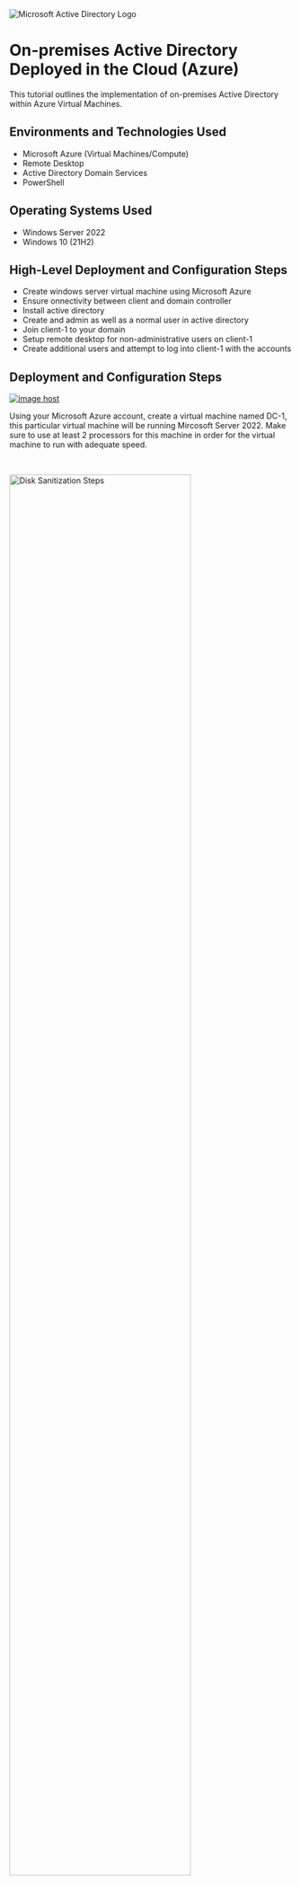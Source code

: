 <img src="https://i.imgur.com/pU5A58S.png" alt="Microsoft Active Directory Logo"/>
</p>

<h1>On-premises Active Directory Deployed in the Cloud (Azure)</h1>
This tutorial outlines the implementation of on-premises Active Directory within Azure Virtual Machines.<br />

<h2>Environments and Technologies Used</h2>

- Microsoft Azure (Virtual Machines/Compute)
- Remote Desktop
- Active Directory Domain Services
- PowerShell

<h2>Operating Systems Used </h2>

- Windows Server 2022
- Windows 10 (21H2)

<h2>High-Level Deployment and Configuration Steps</h2>

- Create windows server virtual machine using Microsoft Azure
- Ensure onnectivity between client and domain controller
- Install active directory
- Create and admin as well as a normal user in active directory
- Join client-1 to your domain
- Setup remote desktop for non-administrative users on client-1
- Create additional users and attempt to log into client-1 with the accounts

<h2>Deployment and Configuration Steps</h2>

<p>
<a href="https://imgbox.com/J9sH7XUY" target="_blank"><img src="https://thumbs2.imgbox.com/96/c1/J9sH7XUY_t.png" alt="image host"/></a>
</p>
<p>
Using your Microsoft Azure account, create a virtual machine named DC-1, this particular virtual machine will be running Mircosoft Server 2022. Make sure to use at least 2 processors for this machine in order for the virtual machine to run with adequate speed.
</p>
<br />

<p>
<img src="https://i.imgur.com/DJmEXEB.png" height="80%" width="80%" alt="Disk Sanitization Steps"/>
</p>
<p>
Lorem ipsum dolor sit amet, consectetur adipiscing elit, sed do eiusmod tempor incididunt ut labore et dolore magna aliqua. Ut enim ad minim veniam, quis nostrud exercitation ullamco laboris nisi ut aliquip ex ea commodo consequat. Duis aute irure dolor in reprehenderit in voluptate velit esse cillum dolore eu fugiat nulla pariatur.
</p>
<br />

<p>
<img src="https://i.imgur.com/DJmEXEB.png" height="80%" width="80%" alt="Disk Sanitization Steps"/>
</p>
<p>
Lorem ipsum dolor sit amet, consectetur adipiscing elit, sed do eiusmod tempor incididunt ut labore et dolore magna aliqua. Ut enim ad minim veniam, quis nostrud exercitation ullamco laboris nisi ut aliquip ex ea commodo consequat. Duis aute irure dolor in reprehenderit in voluptate velit esse cillum dolore eu fugiat nulla pariatur.
</p>
<br />
